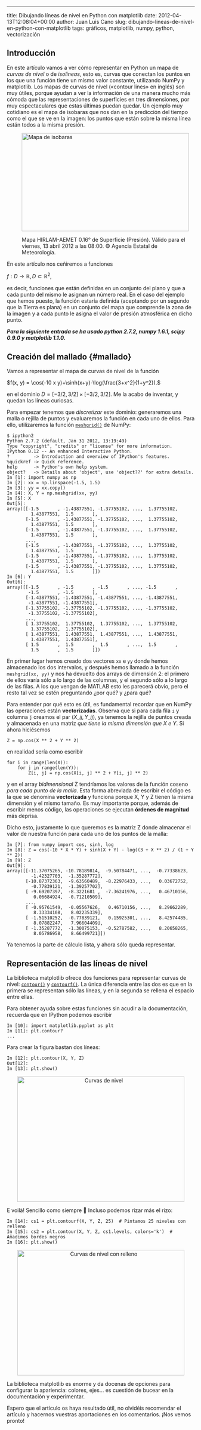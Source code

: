---
title: Dibujando líneas de nivel en Python con matplotlib
date: 2012-04-13T12:08:04+00:00
author: Juan Luis Cano
slug: dibujando-lineas-de-nivel-en-python-con-matplotlib
tags: gráficos, matplotlib, numpy, python, vectorización

## Introducción

En este artículo vamos a ver cómo representar en Python un mapa de _curvas de nivel_ o de _isolíneas_, esto es, curvas que conectan los puntos en los que una función tiene un mismo valor constante, utilizando NumPy y matplotlib. Los mapas de curvas de nivel («contour lines» en inglés) son muy útiles, porque ayudan a ver la información de una manera mucho más cómoda que las representaciones de superficies en tres dimensiones, por muy espectaculares que estas últimas puedan quedar. Un ejemplo muy cotidiano es el mapa de isobaras que nos dan en la predicción del tiempo como el que se ve en la imagen: los puntos que están sobre la misma línea están todos a la misma presión.<figure id="attachment_156" style="width: 448px" class="wp-caption aligncenter">

[<img class=" wp-image-156  " title="Mapa de isobaras" src="http://new.pybonacci.org/images/2012/04/2012041300006_ww_i1x0w006.gif" alt="Mapa de isobaras" width="448" height="263" />](http://new.pybonacci.org/images/2012/04/2012041300006_ww_i1x0w006.gif)<figcaption class="wp-caption-text">Mapa HIRLAM-AEMET 0.16° de Superficie (Presión). Válido para el viernes, 13 abril 2012 a las 08:00. © Agencia Estatal de Meteorología.</figcaption></figure> 

<!--more-->

En este artículo nos ceñiremos a funciones

$f: D \longrightarrow \mathbb{R}, D \subset \mathbb{R}^2,$

es decir, funciones que están definidas en un conjunto del plano y que a cada punto del mismo le asignan un número real. En el caso del ejemplo que hemos puesto, la función estaría definida (aceptando por un segundo que la Tierra es plana) en un conjunto del mapa que comprende la zona de la imagen y a cada punto le asigna el valor de presión atmosférica en dicho punto.

_**Para la siguiente entrada se ha usado python 2.7.2, numpy 1.6.1, scipy 0.9.0 y matplotlib 1.1.0.**_

## Creación del mallado {#mallado}

Vamos a representar el mapa de curvas de nivel de la función

$f(x, y) = \cos(-10 x y)+\sinh(x+y)-\log(\frac{3+x^2}{1+y^2}).$

en el dominio $D = [-3 / 2, 3 / 2] \times [-3 / 2, 3 / 2]$. Me la acabo de inventar, y quedan las líneas curiosas.

Para empezar tenemos que _discretizar_ este dominio: generaremos una malla o rejilla de puntos y evaluaremos la función en cada uno de ellos. Para ello, utilizaremos la función [`meshgrid()`](http://docs.scipy.org/doc/numpy-1.6.0/reference/generated/numpy.meshgrid.html) de NumPy:

<pre><code class="language-python">$ ipython2
Python 2.7.2 (default, Jan 31 2012, 13:19:49)
Type "copyright", "credits" or "license" for more information.
IPython 0.12 -- An enhanced Interactive Python.
?         -&gt; Introduction and overview of IPython's features.
%quickref -&gt; Quick reference.
help      -&gt; Python's own help system.
object?   -&gt; Details about 'object', use 'object??' for extra details.
In [1]: import numpy as np
In [2]: xx = np.linspace(-1.5, 1.5)
In [3]: yy = xx.copy()
In [4]: X, Y = np.meshgrid(xx, yy)
In [5]: X
Out[5]:
array([[-1.5       , -1.43877551, -1.37755102, ...,  1.37755102,
         1.43877551,  1.5       ],
       [-1.5       , -1.43877551, -1.37755102, ...,  1.37755102,
         1.43877551,  1.5       ],
       [-1.5       , -1.43877551, -1.37755102, ...,  1.37755102,
         1.43877551,  1.5       ],
       ...,
       [-1.5       , -1.43877551, -1.37755102, ...,  1.37755102,
         1.43877551,  1.5       ],
       [-1.5       , -1.43877551, -1.37755102, ...,  1.37755102,
         1.43877551,  1.5       ],
       [-1.5       , -1.43877551, -1.37755102, ...,  1.37755102,
         1.43877551,  1.5       ]])
In [6]: Y
Out[6]:
array([[-1.5       , -1.5       , -1.5       , ..., -1.5       ,
        -1.5       , -1.5       ],
       [-1.43877551, -1.43877551, -1.43877551, ..., -1.43877551,
        -1.43877551, -1.43877551],
       [-1.37755102, -1.37755102, -1.37755102, ..., -1.37755102,
        -1.37755102, -1.37755102],
       ...,
       [ 1.37755102,  1.37755102,  1.37755102, ...,  1.37755102,
         1.37755102,  1.37755102],
       [ 1.43877551,  1.43877551,  1.43877551, ...,  1.43877551,
         1.43877551,  1.43877551],
       [ 1.5       ,  1.5       ,  1.5       , ...,  1.5       ,
         1.5       ,  1.5       ]])</code></pre>

En primer lugar hemos creado dos vectores `xx` e `yy` donde hemos almacenado los dos intervalos, y después hemos llamado a la función `meshgrid(xx, yy)` y nos ha devuelto dos arrays de dimensión 2: el primero de ellos varía sólo a lo largo de las columnas, y el segundo sólo a lo largo de las filas. A los que vengan de MATLAB esto les parecerá obvio, pero el resto tal vez se estén preguntando ¿por qué? y ¿para qué?

Para entender por qué esto es útil, es fundamental recordar que en NumPy las operaciones están **vectorizadas**. Observa que si para cada fila `i` y columna `j` creamos el par $(X\_{ij}, Y\_{ij})$, ya tenemos la rejilla de puntos creada y almacenada en una matriz _que tiene la misma dimensión que X e Y_. Si ahora hiciésemos

<pre><code class="language-python">Z = np.cos(X ** 2 + Y ** 2)</code></pre>

en realidad sería como escribir

<pre><code class="language-python">for i in range(len(X)):
    for j in range(len(Y)):
        Z[i, j] = np.cos(X[i, j] ** 2 + Y[i, j] ** 2)</code></pre>

y en el array _bidimensional_ Z tendríamos los valores de la función coseno _para cada punto de la malla_. Esta forma abreviada de escribir el código es la que se denomina **vectorizada** y funciona porque X, Y y Z tienen la misma dimensión y el mismo tamaño. Es muy importante porque, además de escribir menos código, las operaciones se ejecutan **órdenes de magnitud** más deprisa.

Dicho esto, justamente lo que queremos es la matriz Z donde almacenar el valor de nuestra función para cada uno de los puntos de la malla:

<pre><code class="language-python">In [7]: from numpy import cos, sinh, log
In [8]: Z = cos(-10 * X * Y) + sinh(X + Y) - log((3 + X ** 2) / (1 + Y ** 2))
In [9]: Z
Out[9]:
array([[-11.37075265, -10.78189814,  -9.50784471, ...,  -0.77338623,
         -1.42327703,  -1.35287772],
       [-10.87372363,  -9.63560489,  -8.22976433, ...,   0.03672752,
         -0.77839121,  -1.39257702],
       [ -9.69207397,  -8.3221681 ,  -7.36241976, ...,   0.46710156,
          0.06684924,  -0.71210509],
       ...,
       [ -0.95761549,  -0.05567626,   0.46710156, ...,   8.29662289,
          8.33334108,   8.02235339],
       [ -1.51510252,  -0.77839121,   0.15925301, ...,   8.42574485,
          8.07882247,   7.96604409],
       [ -1.35287772,  -1.30075153,  -0.52787582, ...,   8.20658265,
          8.05786958,   8.66499721]])</code></pre>

Ya tenemos la parte de cálculo lista, y ahora sólo queda representar.

## Representación de las líneas de nivel

La biblioteca matplotlib ofrece dos funciones para representar curvas de nivel: [`contour()`](http://matplotlib.sourceforge.net/api/pyplot_api.html#matplotlib.pyplot.contour) y [`contourf()`](http://matplotlib.sourceforge.net/api/pyplot_api.html#matplotlib.pyplot.contourf). La única diferencia entre las dos es que en la primera se representan sólo las líneas, y en la segunda se rellena el espacio entre ellas.

Para obtener ayuda sobre estas funciones sin acudir a la documentación, recuerda que en IPython podemos escribir

<pre><code class="language-python">In [10]: import matplotlib.pyplot as plt
In [11]: plt.contour?
...</code></pre>

Para crear la figura bastan dos líneas:

<pre><code class="language-python">In [12]: plt.contour(X, Y, Z)
Out[12]:
In [13]: plt.show()</code></pre>

<p style="text-align:center">
  <a href="http://new.pybonacci.org/images/2012/04/rare_contour.png"><img class="aligncenter  wp-image-164" title="Curvas de nivel" src="http://new.pybonacci.org/images/2012/04/rare_contour.png" alt="Curvas de nivel" width="448" height="336" srcset="https://pybonacci.org/wp-content/uploads/2012/04/rare_contour.png 800w, https://pybonacci.org/wp-content/uploads/2012/04/rare_contour-300x225.png 300w" sizes="(max-width: 448px) 100vw, 448px" /></a>
</p>

E voilà! Sencillo como siempre 🙂 Incluso podemos rizar más el rizo:

<pre><code class="language-python">In [14]: cs1 = plt.contourf(X, Y, Z, 25)  # Pintamos 25 niveles con relleno
In [15]: cs2 = plt.contour(X, Y, Z, cs1.levels, colors='k')  # Añadimos bordes negros
In [16]: plt.show()</code></pre>

<p style="text-align:center">
  <a href="http://new.pybonacci.org/images/2012/04/rare_contour_f.png"><img class="aligncenter  wp-image-165" title="Curvas de nivel con relleno" src="http://new.pybonacci.org/images/2012/04/rare_contour_f.png" alt="Curvas de nivel con relleno" width="448" height="336" srcset="https://pybonacci.org/wp-content/uploads/2012/04/rare_contour_f.png 800w, https://pybonacci.org/wp-content/uploads/2012/04/rare_contour_f-300x225.png 300w" sizes="(max-width: 448px) 100vw, 448px" /></a>
</p>

La biblioteca matplotlib es enorme y da docenas de opciones para configurar la apariencia: colores, ejes... es cuestión de bucear en la documentación y experimentar.

Espero que el artículo os haya resultado útil, no olvidéis recomendar el artículo y hacernos vuestras aportaciones en los comentarios. ¡Nos vemos pronto!
